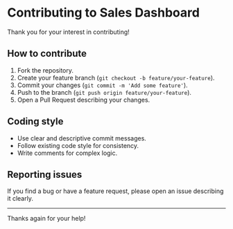 # Contributing to Sales Dashboard

Thank you for your interest in contributing!

## How to contribute

1. Fork the repository.
2. Create your feature branch (`git checkout -b feature/your-feature`).
3. Commit your changes (`git commit -m 'Add some feature'`).
4. Push to the branch (`git push origin feature/your-feature`).
5. Open a Pull Request describing your changes.

## Coding style

- Use clear and descriptive commit messages.
- Follow existing code style for consistency.
- Write comments for complex logic.

## Reporting issues

If you find a bug or have a feature request, please open an issue describing it clearly.

---

Thanks again for your help!
